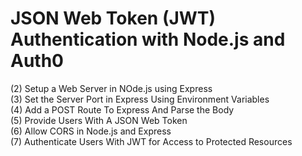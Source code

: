 # JSON Web Token (JWT) Authentication with Node.js and Auth0 

(2) Setup a Web Server in NOde.js using Express\
(3) Set the Server Port in Express Using Environment Variables\
(4) Add a POST Route To Express And Parse the Body\
(5) Provide Users With A JSON Web Token\
(6) Allow CORS in Node.js and Express\
(7) Authenticate Users With JWT for Access to Protected Resources